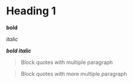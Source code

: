# Heading 1

**bold** 

*italic*

***bold italic***

>Block quotes with multiple paragraph

>Block quotes with more multiple paragraph
